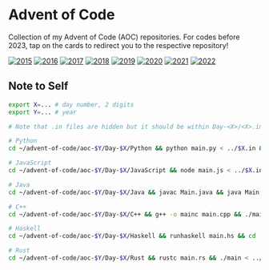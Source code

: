 # Advent of Code
Collection of my Advent of Code (AOC) repositories. For codes before 2023, tap on the cards to redirect you to the respective repository!

[![2015](https://github-readme-stats.vercel.app/api/pin/?theme=react&username=RussellDash332&repo=aoc-2015)](https://github.com/RussellDash332/aoc-2015)
[![2016](https://github-readme-stats.vercel.app/api/pin/?theme=highcontrast&username=RussellDash332&repo=aoc-2016)](https://github.com/RussellDash332/aoc-2016)
[![2017](https://github-readme-stats.vercel.app/api/pin/?theme=omni&username=RussellDash332&repo=aoc-2017)](https://github.com/RussellDash332/aoc-2017)
[![2018](https://github-readme-stats.vercel.app/api/pin/?theme=great-gatsby&username=RussellDash332&repo=aoc-2018)](https://github.com/RussellDash332/aoc-2018)
[![2019](https://github-readme-stats.vercel.app/api/pin/?theme=chartreuse-dark&username=RussellDash332&repo=aoc-2019)](https://github.com/RussellDash332/aoc-2019)
[![2020](https://github-readme-stats.vercel.app/api/pin/?theme=gotham&username=RussellDash332&repo=aoc-2020)](https://github.com/RussellDash332/aoc-2020)
[![2021](https://github-readme-stats.vercel.app/api/pin/?theme=monokai&username=RussellDash332&repo=aoc-2021)](https://github.com/RussellDash332/aoc-2021)
[![2022](https://github-readme-stats.vercel.app/api/pin/?theme=react&username=RussellDash332&repo=aoc-2022)](https://github.com/RussellDash332/aoc-2022)

## Note to Self
```sh
export X=... # day number, 2 digits
export Y=... # year

# Note that .in files are hidden but it should be within Day-<X>/<X>.in

# Python
cd ~/advent-of-code/aoc-$Y/Day-$X/Python && python main.py < ../$X.in && cd ../../..

# JavaScript
cd ~/advent-of-code/aoc-$Y/Day-$X/JavaScript && node main.js < ../$X.in && cd ../../..

# Java
cd ~/advent-of-code/aoc-$Y/Day-$X/Java && javac Main.java && java Main < ../$X.in && cd ../../..

# C++
cd ~/advent-of-code/aoc-$Y/Day-$X/C++ && g++ -o mainc main.cpp && ./mainc < ../$X.in && cd ../../..

# Haskell
cd ~/advent-of-code/aoc-$Y/Day-$X/Haskell && runhaskell main.hs && cd ../../..

# Rust
cd ~/advent-of-code/aoc-$Y/Day-$X/Rust && rustc main.rs && ./main < ../$X.in && cd ../../..
```